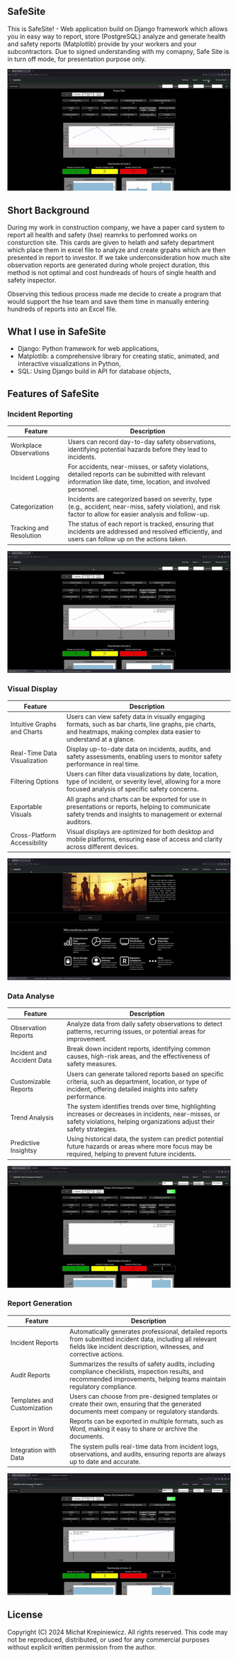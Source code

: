 SafeSite
------------------------------------------------------------------------------------------------------------
This is SafeSite! - Web application build on Django framework which allows you in easy way to report, store (PostgreSQL) analyze and generate health and safety reports (Matplotlib) provide by your workers and your subcontractors. 
Due to signed understanding with my comapny, Safe Site is in turn off mode, for presentation purpose only. 

<div align="center">
  <img src="Gifs/SafeSite-IndexPage.gif" alt="Index Page GIF">
</div>

Short Background
------------------------------------------------------------------------------------------------------------
During my work in construction company, we have a paper card system to report all health and safety (hse) reamrks to perfomred works on consturction site. This cards are given to helath and safety department which place them in excel file to analyze and create grpahs which are then presented in report to investor.
If we take underconsideration how much site observation reports are generated during whole project duration, this method is not optimal and cost hundreads of hours of single health and safety inspector. 

Observing this tedious process made me decide to create a program that would support the hse team and save them time in manually entering hundreds of reports into an Excel file. 

What I use in SafeSite
------------------------------------------------------------------------------------------------------------
* Django: Python framework for web applications,
* Matplotlib: a comprehensive library for creating static, animated, and interactive visualizations in Python,
* SQL: Using Django build in API for database objects,

Features of SafeSite
------------------------------------------------------------------------------------------------------------
### Incident Reporting
| **Feature**            | **Description**                                                                                                      |
|-------------------------|---------------------------------------------------------------------------------------------------------------------|
| Workplace Observations  | Users can record day-to-day safety observations, identifying potential hazards before they lead to incidents.       |
| Incident Logging        | For accidents, near-misses, or safety violations, detailed reports can be submitted with relevant information like date, time, location, and involved personnel. |
| Categorization          | Incidents are categorized based on severity, type (e.g., accident, near-miss, safety violation), and risk factor to allow for easier analysis and follow-up. |
| Tracking and Resolution | The status of each report is tracked, ensuring that incidents are addressed and resolved efficiently, and users can follow up on the actions taken. |
<div align="center">
  <img src="Gifs/SafeSite-FeaturesPage-ObservationReport.gif" alt="Index Page GIF">
</div>


### Visual Display
| **Feature**            | **Description**                                                                                                     |
|-------------------------|---------------------------------------------------------------------------------------------------------------------|
| Intuitive Graphs and Charts  |Users can view safety data in visually engaging formats, such as bar charts, line graphs, pie charts, and heatmaps, making complex data easier to understand at a glance.|
| Real-Time Data Visualization |Display up-to-date data on incidents, audits, and safety assessments, enabling users to monitor safety performance in real time.|
| Filtering Options            |Users can filter data visualizations by date, location, type of incident, or severity level, allowing for a more focused analysis of specific safety concerns.|
| Exportable Visuals           |All graphs and charts can be exported for use in presentations or reports, helping to communicate safety trends and insights to management or external auditors.|
| Cross-Platform Accessibility |Visual displays are optimized for both desktop and mobile platforms, ensuring ease of access and clarity across different devices.|

<div align="center">
  <img src="Gifs/SafeSite-FeaturesPage-VisualDisplay.gif" alt="Index Page GIF">
</div>

### Data Analyse
| **Feature**            | **Description**                                                                                                     |
|-------------------------|---------------------------------------------------------------------------------------------------------------------|
| Observation Reports           |Analyze data from daily safety observations to detect patterns, recurring issues, or potential areas for improvement.|
| Incident and Accident Data    |Break down incident reports, identifying common causes, high-risk areas, and the effectiveness of safety measures.|
| Customizable Reports          |Users can generate tailored reports based on specific criteria, such as department, location, or type of incident, offering detailed insights into safety performance.|
| Trend Analysis                |The system identifies trends over time, highlighting increases or decreases in incidents, near-misses, or safety violations, helping organizations adjust their safety strategies.|
| Predictive Insightsy          |Using historical data, the system can predict potential future hazards or areas where more focus may be required, helping to prevent future incidents.|

<div align="center">
  <img src="Gifs/SafeSite-FeaturesPage-DataAnalyze.gif" alt="Index Page GIF">
</div>


### Report Generation
| **Feature**            | **Description**                                                                                                     |
|-------------------------|---------------------------------------------------------------------------------------------------------------------|
| Incident Reports             |Automatically generates professional, detailed reports from submitted incident data, including all relevant fields like incident description, witnesses, and corrective actions.|
| Audit Reports                |Summarizes the results of safety audits, including compliance checklists, inspection results, and recommended improvements, helping teams maintain regulatory compliance.|
| Templates and Customization  |Users can choose from pre-designed templates or create their own, ensuring that the generated documents meet company or regulatory standards.|
| Export in Word               |Reports can be exported in multiple formats, such as Word, making it easy to share or archive the documents.|
| Integration with Data        |The system pulls real-time data from incident logs, observations, and audits, ensuring reports are always up to date and accurate.|

<div align="center">
  <img src="Gifs/SafeSite-FeaturesPage-DocumentGeneration.gif" alt="Index Page GIF">
</div>

License
------------------------------------------------------------------------------------------------------------
Copyright (C) 2024 Michał Krepiniewicz. All rights reserved.
This code may not be reproduced, distributed, or used for any commercial purposes without explicit written permission from the author.
